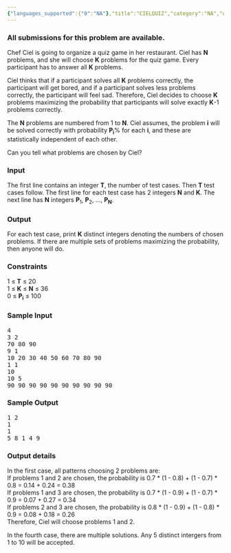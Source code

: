 ```yaml
---
{"languages_supported":{"0":"NA"},"title":"CIELQUIZ","category":"NA","old_version":true,"problem_code":"CIELQUIZ","tags":{"0":"NA"},"layout":"problem"}
---
```


<h3> All submissions for this problem are available. </h3><p>
Chef Ciel is going to organize a quiz game in her restaurant.
Ciel has <strong>N</strong> problems, and she will choose <strong>K</strong> problems for the quiz game.
Every participant has to answer all <strong>K</strong> problems.
</p>

<p>
Ciel thinks that if a participant solves all <strong>K</strong> problems correctly, the participant will get bored,
and if a participant solves less problems correctly, the participant will feel sad.
Therefore, Ciel decides to choose <strong>K</strong> problems maximizing the probability that participants will solve exactly <strong>K</strong>-1 problems correctly.
</p>

<p>
The <strong>N</strong> problems are numbered from 1 to <strong>N</strong>.
Ciel assumes, the problem <strong>i</strong> will be solved correctly with probability <strong>P<sub>i</sub></strong>% for each <strong>i</strong>, and these are statistically independent of each other.
</p>

<p>
Can you tell what problems are chosen by Ciel?
</p>

<h3>Input</h3>
<p>
The first line contains an integer <strong>T</strong>, the number of test cases.
Then <strong>T</strong> test cases follow.
The first line for each test case has 2 integers <strong>N</strong> and <strong>K</strong>.
The next line has <strong>N</strong> integers <strong>P</strong><sub>1</sub>, <strong>P</strong><sub>2</sub>, ..., <strong>P<sub>N</sub></strong>.
</p>

<h3>Output</h3>
<p>
For each test case, print <strong>K</strong> distinct integers denoting the numbers of chosen problems.
If there are multiple sets of problems maximizing the probability, then anyone will do.
</p>

<h3>Constraints</h3>
<p>
1 ≤ <strong>T</strong> ≤ 20<br />
1 ≤ <strong>K</strong> ≤ <strong>N</strong> ≤ 36<br />
0 ≤ <strong>P<sub>i</sub></strong> ≤ 100<br />
</p>

<h3>Sample Input</h3>
<pre>4
3 2
70 80 90
9 1
10 20 30 40 50 60 70 80 90
1 1
10
10 5
90 90 90 90 90 90 90 90 90 90</pre>

<h3>Sample Output</h3>
<pre>1 2
1
1
5 8 1 4 9</pre>

<h3>Output details</h3>
<p>
In the first case, all patterns choosing 2 problems are:<br />
  If problems 1 and 2 are chosen, the probability is 0.7 * (1 - 0.8) + (1 - 0.7) * 0.8 = 0.14 + 0.24 = 0.38<br />
  If problems 1 and 3 are chosen, the probability is 0.7 * (1 - 0.9) + (1 - 0.7) * 0.9 = 0.07 + 0.27 = 0.34<br />
  If problems 2 and 3 are chosen, the probability is 0.8 * (1 - 0.9) + (1 - 0.8) * 0.9 = 0.08 + 0.18 = 0.26<br />
Therefore, Ciel will choose problems 1 and 2.<br />
</p>
<p>
In the fourth case, there are multiple solutions. Any 5 distinct intergers from 1 to 10 will be accepted.
</p>    